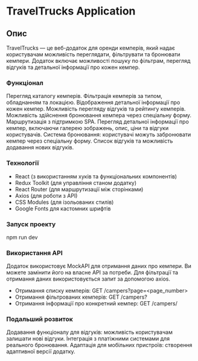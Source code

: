 # TravelTrucks Application

## Опис

TravelTrucks  — це веб-додаток для оренди кемперів, який надає користувачам можливість переглядати, фільтрувати та бронювати кемпери. Додаток включає можливості пошуку по фільтрам, перегляд відгуків та детальної інформації про кожен кемпер.

### Функціонал

Перегляд каталогу кемперів. Фільтрація кемперів за типом, обладнанням та локацією. Відображення детальної інформації про кожен кемпер. Можливість перегляду відгуків та рейтингу кемперів. Можливість здійснення бронювання кемпера через спеціальну форму. Маршрутизація з підтримкою SPA. Перегляд детальної інформації про кемпер, включаючи галерею зображень, опис, ціни та відгуки користувачів. Система бронювання: користувачі можуть забронювати кемпер через спеціальну форму. Список відгуків та можливість додавання нових відгуків.

### Технології

- React (з використанням хуків та функціональних компонентів)
- Redux Toolkit (для управління станом додатку)
- React Router (для маршрутизації між сторінками)
- Axios (для роботи з API)
- CSS Modules (для ізольованих стилів)
- Google Fonts для кастомних шрифтів

### Запуск проекту

npm run dev

### Використання API

 Додаток використовує MockAPI для отримання даних про кемпери. Ви можете замінити його на власне API за потреби. Для фільтрації та отримання даних використовується запит за допомогою axios.

- Отримання списку кемперів:
GET /campers?page=<page_number>
- Отримання фільтрованих кемперів:
GET /campers?
- Отримання інформації про конкретний кемпер:
GET /campers/

### Подальший розвиток

Додавання функціоналу для відгуків: можливість користувачам залишати нові відгуки. Інтеграція з платіжними системами для реального бронювання. Адаптація для мобільних пристроїв: створення адаптивної версії додатку.

